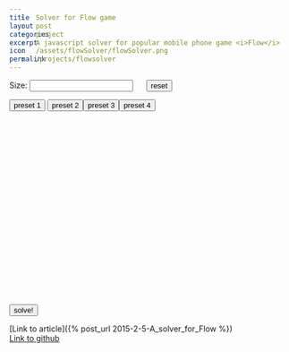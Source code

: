 ```yaml
---
title: Solver for Flow game
layout: post
categories: project
excerpt: A javascript solver for popular mobile phone game <i>Flow</i>
icon: /assets/flowSolver/flowSolver.png
permalink: /projects/flowsolver
---
```


<style>

.mapElement {
fill:rgb(240,240,240);
stroke:white;
stroke-width:2;
}
span {
display: inline-block;
width: 20px;
}

</style>

<p id = "input">
Size:  <input> <span class ="range" id="range"></span><button>reset</button> 
</p>

<p><button onclick="preset(1)">preset 1</button> <button onclick="preset(2)">preset 2</button><button onclick="preset(3)">preset 3</button><button onclick="preset(4)">preset 4</button></p>
<svg class = "map">
</svg>
<br>
<br>
<svg class = "colorButtons">
</svg>
<p>
<button onclick="solve()">solve!</button>
</p>
<p id="message"> </p>
<script src="/assets/flowSolver/d3.v3.min.js" charset="utf-8"></script>
<script src="/assets/flowSolver/flowSolver.js"></script>
<script src="/assets/flowSolver/flowSolver_solve.js"></script>

[Link to article]({% post_url 2015-2-5-A_solver_for_Flow %})
<br>
[Link to github](https://github.com/ctawong/flowSolver)

